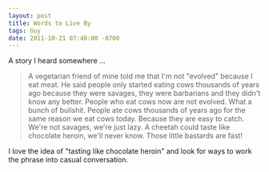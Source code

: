 ```yaml
---
layout: post
title: Words to Live By
tags: Guy
date: 2011-10-21 07:48:00 -0700
---
```


A story I heard somewhere ...

> A vegetarian friend of mine told me that I'm not "evolved" because I eat meat.  He said people only started eating cows thousands of years ago because they were savages, they were barbarians and they didn't know any better.  People who eat cows now are not evolved.  What a bunch of bullshit.  People ate cows thousands of years ago for the same reason we eat cows today.  Because they are easy to catch.  We're not savages, we're just lazy.  A cheetah could taste like chocolate heroin, we'll never know.  Those little bastards are fast!

I love the idea of "tasting like chocolate heroin" and look for ways to work the phrase into casual conversation.
